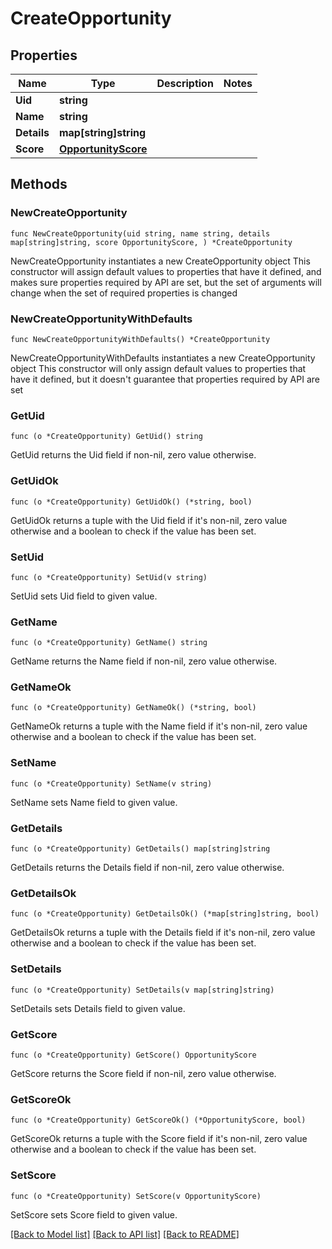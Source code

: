 # CreateOpportunity

## Properties

Name | Type | Description | Notes
------------ | ------------- | ------------- | -------------
**Uid** | **string** |  | 
**Name** | **string** |  | 
**Details** | **map[string]string** |  | 
**Score** | [**OpportunityScore**](OpportunityScore.md) |  | 

## Methods

### NewCreateOpportunity

`func NewCreateOpportunity(uid string, name string, details map[string]string, score OpportunityScore, ) *CreateOpportunity`

NewCreateOpportunity instantiates a new CreateOpportunity object
This constructor will assign default values to properties that have it defined,
and makes sure properties required by API are set, but the set of arguments
will change when the set of required properties is changed

### NewCreateOpportunityWithDefaults

`func NewCreateOpportunityWithDefaults() *CreateOpportunity`

NewCreateOpportunityWithDefaults instantiates a new CreateOpportunity object
This constructor will only assign default values to properties that have it defined,
but it doesn't guarantee that properties required by API are set

### GetUid

`func (o *CreateOpportunity) GetUid() string`

GetUid returns the Uid field if non-nil, zero value otherwise.

### GetUidOk

`func (o *CreateOpportunity) GetUidOk() (*string, bool)`

GetUidOk returns a tuple with the Uid field if it's non-nil, zero value otherwise
and a boolean to check if the value has been set.

### SetUid

`func (o *CreateOpportunity) SetUid(v string)`

SetUid sets Uid field to given value.


### GetName

`func (o *CreateOpportunity) GetName() string`

GetName returns the Name field if non-nil, zero value otherwise.

### GetNameOk

`func (o *CreateOpportunity) GetNameOk() (*string, bool)`

GetNameOk returns a tuple with the Name field if it's non-nil, zero value otherwise
and a boolean to check if the value has been set.

### SetName

`func (o *CreateOpportunity) SetName(v string)`

SetName sets Name field to given value.


### GetDetails

`func (o *CreateOpportunity) GetDetails() map[string]string`

GetDetails returns the Details field if non-nil, zero value otherwise.

### GetDetailsOk

`func (o *CreateOpportunity) GetDetailsOk() (*map[string]string, bool)`

GetDetailsOk returns a tuple with the Details field if it's non-nil, zero value otherwise
and a boolean to check if the value has been set.

### SetDetails

`func (o *CreateOpportunity) SetDetails(v map[string]string)`

SetDetails sets Details field to given value.


### GetScore

`func (o *CreateOpportunity) GetScore() OpportunityScore`

GetScore returns the Score field if non-nil, zero value otherwise.

### GetScoreOk

`func (o *CreateOpportunity) GetScoreOk() (*OpportunityScore, bool)`

GetScoreOk returns a tuple with the Score field if it's non-nil, zero value otherwise
and a boolean to check if the value has been set.

### SetScore

`func (o *CreateOpportunity) SetScore(v OpportunityScore)`

SetScore sets Score field to given value.



[[Back to Model list]](../README.md#documentation-for-models) [[Back to API list]](../README.md#documentation-for-api-endpoints) [[Back to README]](../README.md)


